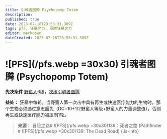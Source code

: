 ```yaml
---
title: 引魂者图腾 Psychopomp Totem
description: 
published: true
date: 2023-07-18T23:53:31.309Z
tags: pfs, 狂暴之力, 图腾狂暴之力
editor: markdown
dateCreated: 2023-07-18T23:53:31.309Z
---
```


# ![PFS](/pfs.webp =30x30) 引魂者图腾 (Psychopomp Totem)

**先决条件** [野蛮人](/野蛮人)6级，[次级引魂者图腾](/狂暴之力/次级引魂者图腾)

**益处：** 狂暴中每轮，当野蛮人第一次击中具有再生或快速医疗能力的生物时，那个生物必须通过意志豁免（DC=10+1/2野蛮人等级+野蛮人的力量调整值），否则再生或快速医疗能力被压制1轮。

> **来源：** 冒险之路# ![PFS](/pfs.webp =30x30)139：死者之路 (Pathfinder # ![PFS](/pfs.webp =30x30)139: The Dead Road)
{.is-info}
